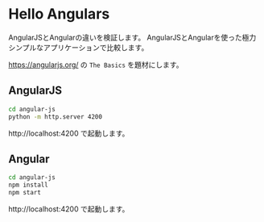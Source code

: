 # Hello Angulars

AngularJSとAngularの違いを検証します。
AngularJSとAngularを使った極力シンプルなアプリケーションで比較します。

https://angularjs.org/ の `The Basics` を題材にします。

## AngularJS

```sh
cd angular-js
python -m http.server 4200
```

http://localhost:4200 で起動します。

## Angular

```sh
cd angular-js
npm install
npm start
```

http://localhost:4200 で起動します。
